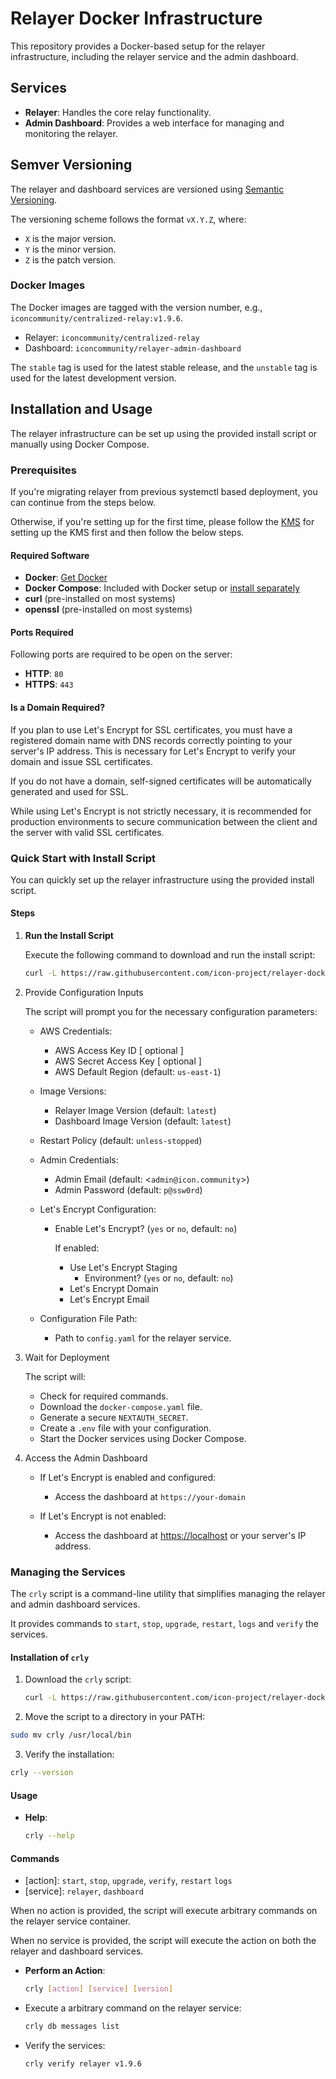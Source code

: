 # Relayer Docker Infrastructure

This repository provides a Docker-based setup for the relayer infrastructure, including the relayer service and the admin dashboard.

## Services

- **Relayer**: Handles the core relay functionality.
- **Admin Dashboard**: Provides a web interface for managing and monitoring the relayer.

## Semver Versioning

The relayer and dashboard services are versioned using [Semantic Versioning](https://semver.org/).

The versioning scheme follows the format `vX.Y.Z`, where:

- `X` is the major version.
- `Y` is the minor version.
- `Z` is the patch version.

### Docker Images

The Docker images are tagged with the version number, e.g., `iconcommunity/centralized-relay:v1.9.6`.

- Relayer: `iconcommunity/centralized-relay`
- Dashboard: `iconcommunity/relayer-admin-dashboard`

The `stable` tag is used for the latest stable release, and the `unstable` tag is used for the latest development version.

## Installation and Usage

The relayer infrastructure can be set up using the provided install script or manually using Docker Compose.

### Prerequisites

If you're migrating relayer from previous systemctl based deployment, you can continue from the steps below.

  Otherwise, if you're setting up for the first time, please follow the [KMS](https://github.com/icon-project/centralized-relay/wiki/KMS#aws-kms) for setting up the KMS first and then follow the below steps.

#### Required Software

- **Docker**: [Get Docker](https://docs.docker.com/engine/install/)
- **Docker Compose**: Included with Docker setup or [install separately](https://docs.docker.com/compose/install/)
- **curl** (pre-installed on most systems)
- **openssl** (pre-installed on most systems)

#### Ports Required

Following ports are required to be open on the server:

- **HTTP**: `80`
- **HTTPS**: `443`

#### Is a Domain Required?

  If you plan to use Let's Encrypt for SSL certificates, you must have a registered domain name with DNS records correctly pointing to your server's IP address. This is necessary for Let's Encrypt to verify your domain and issue SSL certificates.

  If you do not have a domain, self-signed certificates will be automatically generated and used for SSL.

  While using Let's Encrypt is not strictly necessary, it is recommended for production environments to secure communication between the client and the server with valid SSL certificates.

### Quick Start with Install Script

You can quickly set up the relayer infrastructure using the provided install script.

#### Steps

1. **Run the Install Script**

   Execute the following command to download and run the install script:

   ```bash
   curl -L https://raw.githubusercontent.com/icon-project/relayer-docker/main/install.sh -o /tmp/install.sh && bash /tmp/install.sh
   ```

2. Provide Configuration Inputs

    The script will prompt you for the necessary configuration parameters:

    - AWS Credentials:
      - AWS Access Key ID [ optional ]
      - AWS Secret Access Key [ optional ]
      - AWS Default Region (default: `us-east-1`)

    - Image Versions:
      - Relayer Image Version (default: `latest`)
      - Dashboard Image Version (default: `latest`)

    - Restart Policy (default: `unless-stopped`)

    - Admin Credentials:

      - Admin Email (default: <`admin@icon.community`>)
      - Admin Password (default: `p@ssw0rd`)

    - Let's Encrypt Configuration:
      - Enable Let's Encrypt? (`yes` or `no`, default: `no`)

        If enabled:
        - Use Let's Encrypt Staging
          - Environment? (`yes` or `no`, default: `no`)
        - Let's Encrypt Domain
        - Let's Encrypt Email

    - Configuration File Path:
      - Path to `config.yaml` for the relayer service.

3. Wait for Deployment

    The script will:

    - Check for required commands.
    - Download the `docker-compose.yaml` file.
    - Generate a secure `NEXTAUTH_SECRET`.
    - Create a `.env` file with your configuration.
    - Start the Docker services using Docker Compose.

4. Access the Admin Dashboard

    - If Let's Encrypt is enabled and configured:

      - Access the dashboard at `https://your-domain`

    - If Let's Encrypt is not enabled:
      - Access the dashboard at <https://localhost> or your server's IP address.

### Managing the Services

The `crly` script is a command-line utility that simplifies managing the relayer and admin dashboard services.

It provides commands to `start`, `stop`, `upgrade`, `restart`, `logs` and `verify` the services.

#### Installation of `crly`

1. Download the `crly` script:

   ```bash
   curl -L https://raw.githubusercontent.com/icon-project/relayer-docker/main/crly -o crly && chmod +x crly
   ```

2. Move the script to a directory in your PATH:

  ```bash
  sudo mv crly /usr/local/bin
  ```

3. Verify the installation:

  ```bash
  crly --version
  ```

#### Usage

- **Help**:

  ```bash
  crly --help
  ```

#### Commands

- [action]: `start`, `stop`, `upgrade`, `verify`, `restart` `logs`
- [service]: `relayer`, `dashboard`

When no action is provided, the script will execute arbitrary commands on
the relayer service container.

When no service is provided, the script will execute the action on both the
relayer and dashboard services.

- **Perform an Action**:

  ```bash
  crly [action] [service] [version]
  ```

- Execute a arbitrary command on the relayer service:

  ```bash
  crly db messages list
  ```

- Verify the services:

  ```bash
  crly verify relayer v1.9.6
  ```
